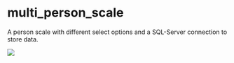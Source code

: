# multi_person_scale
A person scale with different select options and a SQL-Server connection to store data.


![](images/filename%20multi-person-scale.png)
